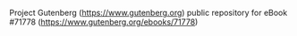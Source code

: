 Project Gutenberg (https://www.gutenberg.org) public repository
for eBook #71778 (https://www.gutenberg.org/ebooks/71778)
